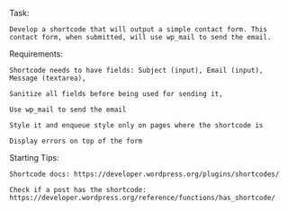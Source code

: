 Task:

    Develop a shortcode that will output a simple contact form. This contact form, when submitted, will use wp_mail to send the email.

Requirements:

    Shortcode needs to have fields: Subject (input), Email (input), Message (textarea),

    Sanitize all fields before being used for sending it,

    Use wp_mail to send the email

    Style it and enqueue style only on pages where the shortcode is

    Display errors on top of the form

Starting Tips:

    Shortcode docs: https://developer.wordpress.org/plugins/shortcodes/

    Check if a post has the shortcode: https://developer.wordpress.org/reference/functions/has_shortcode/

